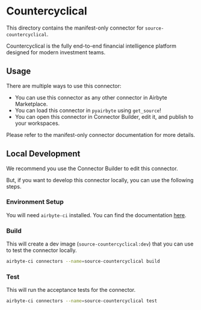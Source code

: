 # Countercyclical
This directory contains the manifest-only connector for `source-countercyclical`.

Countercyclical is the fully end-to-end financial intelligence platform designed for modern investment teams.

## Usage
There are multiple ways to use this connector:
- You can use this connector as any other connector in Airbyte Marketplace.
- You can load this connector in `pyairbyte` using `get_source`!
- You can open this connector in Connector Builder, edit it, and publish to your workspaces.

Please refer to the manifest-only connector documentation for more details.

## Local Development
We recommend you use the Connector Builder to edit this connector.

But, if you want to develop this connector locally, you can use the following steps.

### Environment Setup
You will need `airbyte-ci` installed. You can find the documentation [here](airbyte-ci).

### Build
This will create a dev image (`source-countercyclical:dev`) that you can use to test the connector locally.
```bash
airbyte-ci connectors --name=source-countercyclical build
```

### Test
This will run the acceptance tests for the connector.
```bash
airbyte-ci connectors --name=source-countercyclical test
```

